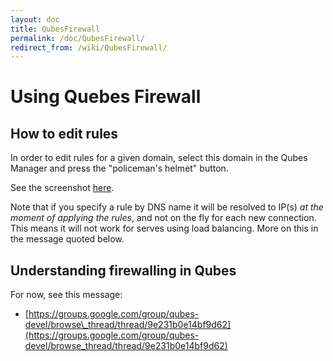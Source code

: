 ```yaml
---
layout: doc
title: QubesFirewall
permalink: /doc/QubesFirewall/
redirect_from: /wiki/QubesFirewall/
---
```


Using Quebes Firewall
=====================

How to edit rules
-----------------

In order to edit rules for a given domain, select this domain in the Qubes Manager and press the "policeman's helmet" button.

See the screenshot [here](http://www.qubes-os.org/files/screenshots/release-1-beta-1/snapshot25.png).

Note that if you specify a rule by DNS name it will be resolved to IP(s) *at the moment of applying the rules*, and not on the fly for each new connection. This means it will not work for serves using load balancing. More on this in the message quoted below.

Understanding firewalling in Qubes
----------------------------------

For now, see this message:

-   [https://groups.google.com/group/qubes-devel/browse\_thread/thread/9e231b0e14bf9d62](https://groups.google.com/group/qubes-devel/browse_thread/thread/9e231b0e14bf9d62)

